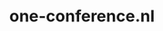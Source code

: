 ---
layout: post
title:  "one-conference.nl"
internal_url:  "/data/one-conference.nl.html"
categories: dutchgov
---